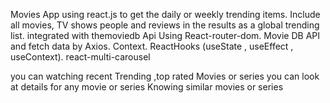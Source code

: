 Movies App using react.js to get the daily or weekly trending items. Include all movies, TV shows people and reviews in the results as a global trending list. integrated with themoviedb Api
Using
React-router-dom.
Movie DB API and fetch data by Axios.
Context.
ReactHooks (useState , useEffect , useContext).
react-multi-carousel

you can watching recent Trending ,top rated Movies or series 
you can look at details for any movie or series 
Knowing similar movies or series 

